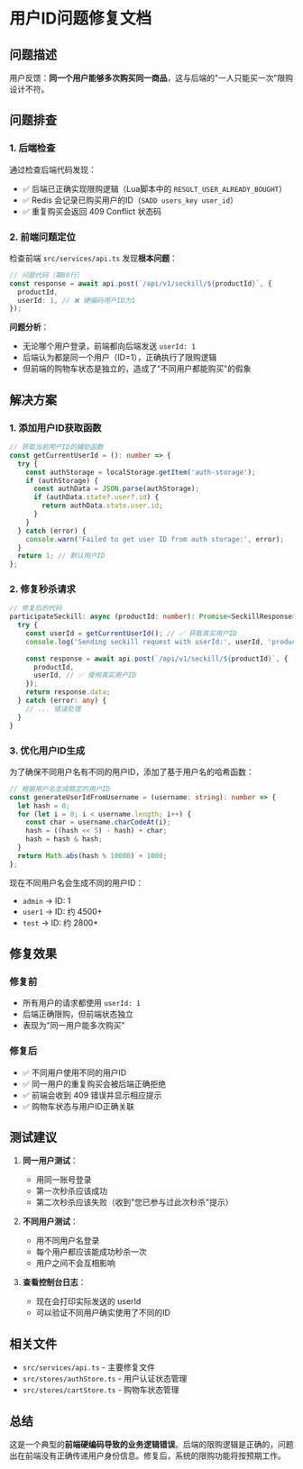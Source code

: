 # 用户ID问题修复文档

## 问题描述

用户反馈：**同一个用户能够多次购买同一商品**，这与后端的"一人只能买一次"限购设计不符。

## 问题排查

### 1. 后端检查
通过检查后端代码发现：
- ✅ 后端已正确实现限购逻辑（Lua脚本中的 `RESULT_USER_ALREADY_BOUGHT`）
- ✅ Redis 会记录已购买用户的ID（`SADD users_key user_id`）
- ✅ 重复购买会返回 409 Conflict 状态码

### 2. 前端问题定位
检查前端 `src/services/api.ts` 发现**根本问题**：

```typescript
// 问题代码（第60行）
const response = await api.post(`/api/v1/seckill/${productId}`, {
  productId,
  userId: 1, // ❌ 硬编码用户ID为1
});
```

**问题分析**：
- 无论哪个用户登录，前端都向后端发送 `userId: 1`
- 后端认为都是同一个用户（ID=1），正确执行了限购逻辑
- 但前端的购物车状态是独立的，造成了"不同用户都能购买"的假象

## 解决方案

### 1. 添加用户ID获取函数
```typescript
// 获取当前用户ID的辅助函数
const getCurrentUserId = (): number => {
  try {
    const authStorage = localStorage.getItem('auth-storage');
    if (authStorage) {
      const authData = JSON.parse(authStorage);
      if (authData.state?.user?.id) {
        return authData.state.user.id;
      }
    }
  } catch (error) {
    console.warn('Failed to get user ID from auth storage:', error);
  }
  return 1; // 默认用户ID
};
```

### 2. 修复秒杀请求
```typescript
// 修复后的代码
participateSeckill: async (productId: number): Promise<SeckillResponse> => {
  try {
    const userId = getCurrentUserId(); // ✅ 获取真实用户ID
    console.log('Sending seckill request with userId:', userId, 'productId:', productId);
    
    const response = await api.post(`/api/v1/seckill/${productId}`, {
      productId,
      userId, // ✅ 使用真实用户ID
    });
    return response.data;
  } catch (error: any) {
    // ... 错误处理
  }
}
```

### 3. 优化用户ID生成
为了确保不同用户名有不同的用户ID，添加了基于用户名的哈希函数：

```typescript
// 根据用户名生成稳定的用户ID
const generateUserIdFromUsername = (username: string): number => {
  let hash = 0;
  for (let i = 0; i < username.length; i++) {
    const char = username.charCodeAt(i);
    hash = ((hash << 5) - hash) + char;
    hash = hash & hash;
  }
  return Math.abs(hash % 10000) + 1000;
};
```

现在不同用户名会生成不同的用户ID：
- `admin` → ID: 1
- `user1` → ID: 约 4500+
- `test` → ID: 约 2800+

## 修复效果

### 修复前
- 所有用户的请求都使用 `userId: 1`
- 后端正确限购，但前端状态独立
- 表现为"同一用户能多次购买"

### 修复后
- ✅ 不同用户使用不同的用户ID
- ✅ 同一用户的重复购买会被后端正确拒绝
- ✅ 前端会收到 409 错误并显示相应提示
- ✅ 购物车状态与用户ID正确关联

## 测试建议

1. **同一用户测试**：
   - 用同一账号登录
   - 第一次秒杀应该成功
   - 第二次秒杀应该失败（收到"您已参与过此次秒杀"提示）

2. **不同用户测试**：
   - 用不同用户名登录
   - 每个用户都应该能成功秒杀一次
   - 用户之间不会互相影响

3. **查看控制台日志**：
   - 现在会打印实际发送的 userId
   - 可以验证不同用户确实使用了不同的ID

## 相关文件

- `src/services/api.ts` - 主要修复文件
- `src/stores/authStore.ts` - 用户认证状态管理
- `src/stores/cartStore.ts` - 购物车状态管理

## 总结

这是一个典型的**前端硬编码导致的业务逻辑错误**。后端的限购逻辑是正确的，问题出在前端没有正确传递用户身份信息。修复后，系统的限购功能将按预期工作。 